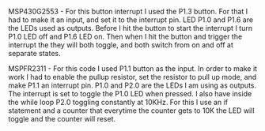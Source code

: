 MSP430G2553 - For this button interrupt I used the P1.3 button. For that I had to make it an input, and set it to the interrupt pin. LED P1.0 and P1.6 are the LEDs used as outputs. Before I hit the button to start the interrupt I turn P1.0 LED off and P1.6 LED on. Then when I hit the button and trigger the interrupt the they will both toggle, and both switch from on and off at separate states.

MSPFR2311 - For this code I used P1.1 button as the input. In order to make it work I had to enable the pullup resistor, set the resistor to pull up mode, and make P1.1 an interrupt pin. P1.0 and P2.0 are the LEDs I am using as outputs. The interrupt is set to toggle the P1.0 LED when pressed. I also have inside the while loop P2.0 toggling constantly at 10KHz. For this I use an if statement and a counter that everytime the counter gets to 10K the LED will toggle and the counter will reset.
